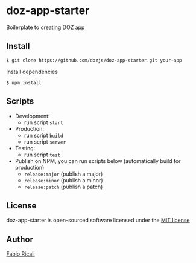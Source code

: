 # doz-app-starter
Boilerplate to creating DOZ app

## Install
```
$ git clone https://github.com/dozjs/doz-app-starter.git your-app
```

Install dependencies
```
$ npm install
```

## Scripts
- Development:
    - run script `start`
- Production:
    - run script `build`
    - run script `server`
- Testing:
    - run script `test`
- Publish on NPM, you can run scripts below (automatically build for production)
    - `release:major` (publish a major)
    - `release:minor` (publish a minor)
    - `release:patch` (publish a patch)

## License
doz-app-starter is open-sourced software licensed under the <a target="_blank" href="http://opensource.org/licenses/MIT">MIT license</a>

## Author
<a target="_blank" href="http://rica.li">Fabio Ricali</a>